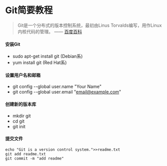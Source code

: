 # Git简要教程
> Git是一个分布式的版本控制系统，最初由Linus Torvalds编写，用作Linux内核代码的管理。    —— [百度百科](http://baike.baidu.com/link?url=oTyn9kHmPS2fiBhhZMYJztsVHGzxhxsORndyVKGm5soYJS68vrpsF7yRzM6gJEZf2Hcn3yrLE-MjIcCkNw1Cqq)  
  
#### 安装Git
* sudo apt-get install git (Debian系)
* yum install git (Red Hat系)
 
#### 设置用户名和邮箱
* git config --global user.name "Your Name"
* git config --global user.email "email@example.com"
 
#### 创建新的版本库
* mkdir git
* cd git
* git init

#### 提交文件
``` shell
echo "Git is a version control system.">>readme.txt
git add readme.txt
git commit -m "add readme"
```

